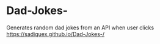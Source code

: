 # Dad-Jokes-
Generates random dad jokes from an API when user clicks 
https://sadiquex.github.io/Dad-Jokes-/
